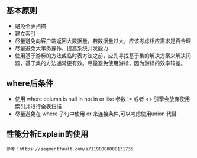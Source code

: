 ## 基本原则

* 避免全表扫描
* 建立索引
* 尽量避免向客户端返回大数据量，若数据量过大，应该考虑相应需求是否合理
* 尽量避免大事务操作，提高系统并发能力
* 使用基于游标的方法或临时表方法之前，应先寻找基于集的解决方案来解决问题，基于集的方法通常更有效。尽量避免使用游标，因为游标的效率较差。

## where后条件
* 使用 where column is null  in   not in  or  like  参数  != 或者 <> 引擎会放弃使用索引并进行全表扫描
* 尽量避免在 where 子句中使用 or 来连接条件,可以考虑使用union 代替


## 性能分析Explain的使用
```
参考：https://segmentfault.com/a/1190000008131735
```
